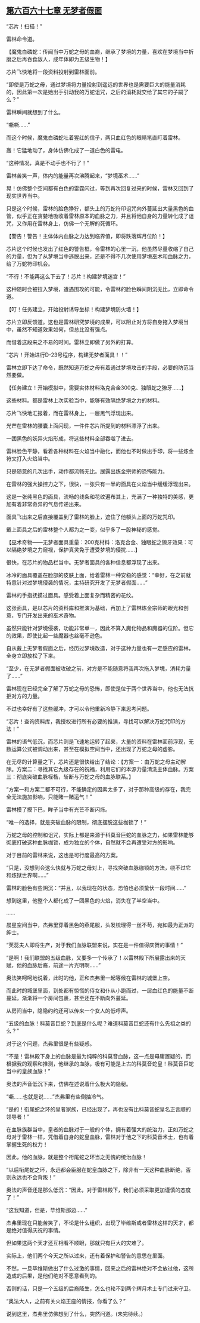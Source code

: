 ## [第六百六十七章 无梦者假面](https://www.xxbiquge.com/11_11222/8983980.html)


  “芯片！扫描！”

  雷林命令道。

  【魔鬼白磷蛇：传闻当中万蛇之母的血裔，继承了梦境的力量，喜欢在梦境当中折磨之后再吞食敌人，成年体即为五级生物！】

  芯片飞快地将一段资料投射到雷林面前。

  “即使是万蛇之母，通过梦境将力量投射到遥远的世界也是需要巨大的能量消耗的，因此第一次是她出手引动我的万蛇诅咒，之后的消耗就交给了其它的子嗣了么？”

  雷林瞬间就想到了什么。

  “嘶嘶……”

  而这个时候，魔鬼白磷蛇吐着猩红的信子，两只血红色的眼睛笔直盯着雷林。

  轰！它猛地动了，身体仿佛化成了一道白色的雷电。

  “这种情况，真是不动手也不行了！”

  雷林苦笑一声，体内的能量再次沸腾起来，“梦境巫术……”

  晃！仿佛整个空间都有白色的雷霆闪过，等到再次回复过来的时候，雷林又回到了现实世界当中。

  只是这个时候，雷林的脸色狰狞，额头上的万蛇符印诅咒向外蔓延出大量黑色的血管，似乎正在贪婪地吸收着雷林原本的血脉之力，并且将他自身的力量转化成了诅咒，又作用在雷林身上，仿佛一个无解的死循环。

  【警告！警告！主体体内血脉之力达到临界值，即将跌落辉月位阶！】

  芯片这个时候也发出了红色的警告框，令雷林的心里一沉，他虽然尽量收缩了自己的力量，但为了从梦境当中逃脱出来，还是不得不几次使用梦境巫术和血脉之力，给了万蛇符印机会。

  “不行！不能再这么下去了！芯片！构建梦境迷宫！”

  这种随时会被拉入梦境，遭遇围攻的可能，令雷林的脸色瞬间阴沉无比，立即命令道。

  【叮！任务建立，开始投射诱导坐标！构建梦境防火墙！】

  芯片立即反馈道。这也是雷林研究梦境的成果，可以阻止对方将自身拖入梦境当中，虽然不知道效果如何，但总比没有强点。

  而借着这段来之不易的时间。雷林立即做了另外的打算。

  “芯片！开始进行D-23号程序，构建无梦者面具！！”

  雷林立即下达了命令，既然知道万蛇之母有着通过梦境攻击的手段，必要的防范当然要做。

  【任务建立！开始模拟中，需要实体材料洛克合金300克、独眼蛇之獠牙……】

  这些材料。都是雷林上次实验当中，能够有效隔绝梦境之力的材料。

  芯片飞快地汇报着，而在雷林身上，一层黑气浮现出来。

  光芒在雷林的腰囊上面闪现，一件件芯片所提到的材料漂浮了出来。

  一团黑色的妖异火焰形成，将这些材料全部吞噬了进去。

  雷林脸色平静，看着各种材料在火焰当中融化，而他也不时做出手印，将一些炼金符文打入火焰当中。

  只是随意的几次出手，动作都流畅无比。展露出炼金宗师的恐怖能力。

  在雷林的强大操控力之下，很快，一张只有一半的面具在火焰当中缓缓浮现出来。

  这是一张纯黑色的面具，流畅的线条和花纹遍布其上，充满了一种独特的美感，更加有着非常奇异的气息传递出来。

  面具飞出来之后直接覆盖到了雷林的脸上，遮住了他额头上面的万蛇咒印。

  戴上面具之后的雷林整个人都为之一变，似乎多了一股神秘的感觉。

  【巫术奇物——无梦者面具重量：200克材料：洛克合金、独眼蛇之獠牙效果：可以隔绝梦境之力窥视，保护真灵免于遭受梦境的侵扰……】

  很快，在芯片的物品栏当中。无梦者面具的各种信息都浮现了出来。

  冰冷的面具覆盖在脸部的皮肤上面，给着雷林一种安稳的感觉：“幸好，在之前就特意针对过梦境侵袭的情况，主持研究开发了无梦者假面……”

  雷林的手指抚摸过面具。感受着上面复杂而精密的花纹。

  这张面具，是以芯片的资料库和推演为基础，再加上了雷林炼金宗师的眼光和创意，专门开发出来的巫术奇物。

  虽然只能针对梦境侵袭，功能非常单一，因此不算入魔化物品和魔器的位阶。但它的效果，即使比起一些魔器也丝毫不逊色。

  自从戴上无梦者假面之后，经历过梦境改造，对于这种力量也有一定感应的雷林，全身立即放松了下来。

  “至少，在无梦者假面被攻破之前，对方是不能随意将我再次拖入梦境，消耗力量了……”

  雷林现在已经完全了解了万蛇之母的恐怖，即使是位于两个世界当中，他也无法抗拒对方的力量。

  不过也幸好有了这些缓冲，才可以令他重新冷静下来思考问题。

  “芯片！查询资料库，我授权进行所有必要的推演，寻找可以解决万蛇咒印的方法！”

  雷林的语气低沉，而芯片则是飞速地运转了起来，大量的资料在雷林面前浮现，无数运算公式被调动出来，甚至在模拟空间当中，还出现了万蛇之母的虚影。

  在无尽的计算量之下，芯片还是很快给出了结论：【方案一：由万蛇之母主动解除。方案二：寻找其它九级存在的祝福，利用它们的本源力量清洗主体血脉。方案三：彻底突破血脉桎梏，斩断与万蛇之母的血脉联系。】

  “方案一和方案二都不可行，不能确定的因素太多了，对于那种高级的存在，我完全无法施加影响，只能赌一赌运气！”

  雷林摸了摸下巴，眸子当中有光芒不断闪烁。

  “唯一的选择，就是突破血脉的限制，彻底摆脱这些枷锁了！”

  万蛇之母的控制和诅咒，实际上都是来源于科莫音巨蛇的血脉之力，如果雷林能够彻底打破这种血脉枷锁，成为独立的个体，自然就不会再遭受对方的影响。

  对于目前的雷林来说，这也是可行度最高的方案。

  “只是，没想到会这么快就与万蛇之母对上，寻找突破血脉枷锁的方法，绕不过它和炼狱世界啊……”

  雷林的脸色有些阴沉：“并且，以我现在的状态，恐怕也必须蛰伏一段时间……”

  想到这里，他整个人都化成了一团黑色的火焰，消失在了半空当中。

  ……

  晨星空间当中，杰弗里穿着黑色的燕尾服，头发梳理得一丝不苟，宛如最为正派的绅士。

  “芙蕊夫人即将生产，对于我们血脉联盟来说，实在是一件值得庆贺的事情！”

  “是啊！我们联盟的五级血脉，又要多一个传承了！以雷林殿下所展露出来的天赋，他的血脉后裔，前途一片光明啊……”

  奥法笑呵呵地说着，此时的他，正和杰弗里一起等候在雷林的城堡上空。

  而此时的城堡里面，到处都有惊慌的侍女和仆从小跑而过，一层血红色的能量不断蔓延，渐渐将一个房间包裹，甚至还在不断向外蔓延。

  从房间当中，隐隐约约还可以传来一个女人的低呼声。

  “五级的血脉！科莫音巨蛇？到底是什么呢？难道科莫音巨蛇还有什么先祖之类的么？”

  对于这个问题，杰弗里很是有些疑惑。

  “不是！雷林殿下身上的血脉是最为纯粹的科莫音血脉，这一点是毋庸置疑的，而根据我的观察和推测，他继承的血脉，极有可能是上古的科莫音蛇皇！科莫音巨蛇当中的皇族血脉！”

  奥法的声音低沉下来，仿佛在述说着什么极大的隐秘。

  “嘶……也就是说……”杰弗里有些倒抽冷气。

  “是的！衔尾蛇之环的皇者家族，已经出现了，再也没有比科莫音蛇皇名正言顺的领导者！”

  在血脉族群当中，皇者的血脉对于一般的个体，拥有着强大的统治力，正如万蛇之母对于雷林一样，凭借着自身的蛇皇血脉，雷林对于他之下的科莫音术士，也有着掌握生死的权力！

  因此，他的血脉，就是整个衔尾蛇之环当之无愧的统治血脉！

  “以后衔尾蛇之环，永远都会臣服在蛇皇血脉之下，除非有一天这种血脉断绝，否则永远也不会背叛！”

  奥法的声音还是那么低沉：“因此，对于雷林殿下，我们必须采取更加谨慎的态度了！”

  “这我知道，但是，毕维斯那边……”

  杰弗里现在只能苦笑了，不论是什么组织，出现了毕维斯或者雷林这样的天才，都是绝对值得庆祝的事情。

  但如果这两个天才还互相看不顺眼，那就只有巨大的灾难了。

  实际上，他们两个今天之所以过来，还有着保护和警告的意思在里面。

  不然，一旦毕维斯做出了什么过激的事情，回来之后的雷林绝对不会放过他，这所造成的后果，是他们绝对不愿意看到的。

  否则的话，只是一个五级的后裔降生，怎么也轮不到两个辉月术士专门过来守卫。

  “奥法大人，之前有关火焰王座的情报，你看了么？”

  说到这里，杰弗里仿佛想到了什么，突然问道。(未完待续。)
